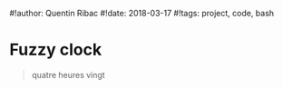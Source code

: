 #!author: Quentin Ribac
#!date: 2018-03-17
#!tags: project, code, bash

# Fuzzy clock

> quatre heures vingt

